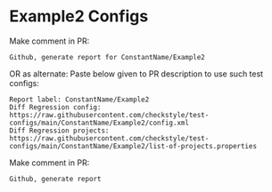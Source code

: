 # Example2 Configs
Make comment in PR:
```
Github, generate report for ConstantName/Example2
```
OR as alternate:
Paste below given to PR description to use such test configs:
```
Report label: ConstantName/Example2
Diff Regression config: https://raw.githubusercontent.com/checkstyle/test-configs/main/ConstantName/Example2/config.xml
Diff Regression projects: https://raw.githubusercontent.com/checkstyle/test-configs/main/ConstantName/Example2/list-of-projects.properties
```
Make comment in PR:
```
Github, generate report
```
